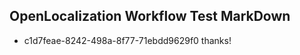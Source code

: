 ## OpenLocalization Workflow Test MarkDown
* c1d7feae-8242-498a-8f77-71ebdd9629f0 
thanks!<!--HONumber=Mar16_HO3-->
